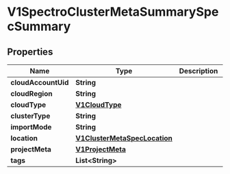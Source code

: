 # V1SpectroClusterMetaSummarySpecSummary

## Properties
Name | Type | Description | Notes
------------ | ------------- | ------------- | -------------
**cloudAccountUid** | **String** |  |  [optional]
**cloudRegion** | **String** |  |  [optional]
**cloudType** | [**V1CloudType**](V1CloudType.md) |  |  [optional]
**clusterType** | **String** |  |  [optional]
**importMode** | **String** |  |  [optional]
**location** | [**V1ClusterMetaSpecLocation**](V1ClusterMetaSpecLocation.md) |  |  [optional]
**projectMeta** | [**V1ProjectMeta**](V1ProjectMeta.md) |  |  [optional]
**tags** | **List&lt;String&gt;** |  |  [optional]

